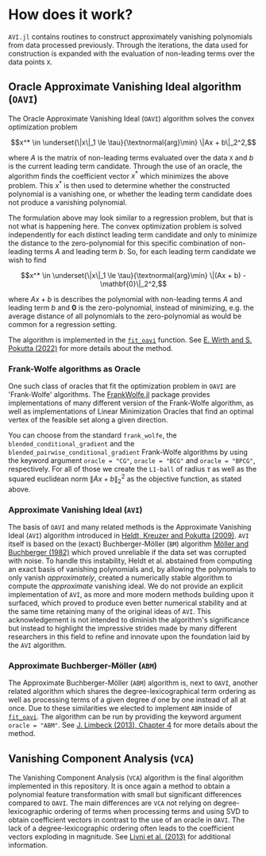 # How does it work?

`AVI.jl` contains routines to construct approximately vanishing polynomials from data processed previously. Through the iterations, the data used for construction is expanded with the evaluation of non-leading terms over the data points $\texttt{X}$. 

## Oracle Approximate Vanishing Ideal algorithm ($\texttt{OAVI}$)

The Oracle Approximate Vanishing Ideal ($\texttt{OAVI}$) algorithm solves the convex optimization problem 
```math
x^* \in \underset{\|x\|_1 \le \tau}{\textnormal{arg}\min} \|Ax + b\|_2^2,
```
where $A$ is the matrix of non-leading terms evaluated over the data $\texttt{X}$ and $b$ is the current leading term candidate. Through the use of an oracle, the algorithm finds the coefficient vector $x^{*}$ which minimizes the above problem. This $x^{*}$ is then used to determine whether the constructed polynomial is a vanishing one, or whether the leading term candidate does not produce a vanishing polynomial. 

The formulation above may look similar to a regression problem, but that is not what is happening here. The convex optimization problem is solved independently for each distinct leading term candidate and only to minimize the distance to the zero-polynomial for this specific combination of non-leading terms $A$ and leading term $b$. So, for each leading term candidate we wish to find 
```math
x^* \in \underset{\|x\|_1 \le \tau}{\textnormal{arg}\min} \|(Ax + b) - \mathbf{0}\|_2^2,
```
where $Ax+b$ is describes the polynomial with non-leading terms $A$ and leading term $b$ and $\mathbf{0}$ is the zero-polynomial, instead of minimizing, e.g. the average distance of all polynomials to the zero-polynomial as would be common for a regression setting.

The algorithm is implemented in the [`fit_oavi`](@ref) function. See [E. Wirth and S. Pokutta (2022)](https://proceedings.mlr.press/v151/wirth22a.html) for more details about the method.

### Frank-Wolfe algorithms as Oracle

One such class of oracles that fit the optimization problem in $\texttt{OAVI}$ are 'Frank-Wolfe' algorithms. The [FrankWolfe.jl](https://github.com/ZIB-IOL/FrankWolfe.jl/tree/master) package provides implementations of many different version of the Frank-Wolfe algorithm, as well as implementations of Linear Minimization Oracles that find an optimal vertex of the feasible set along a given direction.

You can choose from the standard `frank_wolfe`, the `blended_conditional_gradient` and the `blended_pairwise_conditional_gradient` Frank-Wolfe algorithms by using the keyword argument `oracle = "CG"`, `oracle = "BCG"` and `oracle = "BPCG"`, respectively. For all of those we create the `L1-ball` of radius $\tau$ as well as the squared euclidean norm $`\|Ax+b\|_2^2`$ as the objective function, as stated above.

### Approximate Vanishing Ideal ($\texttt{AVI}$)
The basis of $\texttt{OAVI}$ and many related methods is the Approximate Vanishing Ideal ($\texttt{AVI}$) algorithm introduced in [Heldt, Kreuzer and Pokutta (2009)](https://www.sciencedirect.com/science/article/pii/S0747717109000935). $\texttt{AVI}$ itself is based on the (exact) Buchberger-Möller ($\texttt{BM}$) algorithm [Möller and Buchberger (1982)](https://link.springer.com/chapter/10.1007/3-540-11607-9_3) which proved unreliable if the data set was corrupted with noise. To handle this instability, Heldt et al. abstained from computing an exact basis of vanishing polynomials and, by allowing the polynomials to only vanish _approximately_, created a numerically stable algorithm to compute the _approximate_ vanishing ideal. We do not provide an explicit implementation of $\texttt{AVI}$, as more and more modern methods building upon it surfaced, which proved to produce even better numerical stability and at the same time retaining many of the original ideas of $\texttt{AVI}$. This acknowledgement is not intended to diminish the algorithm's significance but instead to highlight the impressive strides made by many different researchers in this field to refine and innovate upon the foundation laid by the $\texttt{AVI}$ algorithm.

### Approximate Buchberger-Möller ($\texttt{ABM}$)

The Approximate Buchberger-Möller ($\texttt{ABM}$) algorithm is, next to $\texttt{OAVI}$, another related algorithm which shares the degree-lexicographical term ordering as well as processing terms of a given degree $d$ one by one instead of all at once. Due to these similarities we elected to implement $\texttt{ABM}$ inside of [`fit_oavi`](@ref). The algorithm can be run by providing the keyword argument `oracle = "ABM"`. See [J. Limbeck (2013), Chapter 4](https://www.researchgate.net/publication/283651363_Computation_of_Approximate_Border_Bases_and_Applications) for more details about the method.

## Vanishing Component Analysis ($\texttt{VCA}$)
The Vanishing Component Analysis ($\texttt{VCA}$) algorithm is the final algorithm implemented in this repository. It is once again a method to obtain a polynomial feature transformation with small but significant differences compared to $\texttt{OAVI}$. The main differences are $\texttt{VCA}$ not relying on degree-lexicographic ordering of terms when processing terms and using SVD to obtain coefficient vectors in contrast to the use of an oracle in $\texttt{OAVI}$. The lack of a degree-lexicographic ordering often leads to the coefficient vectors exploding in magnitude. See [Livni et al. (2013)](https://proceedings.mlr.press/v28/livni13.html) for additional information.
